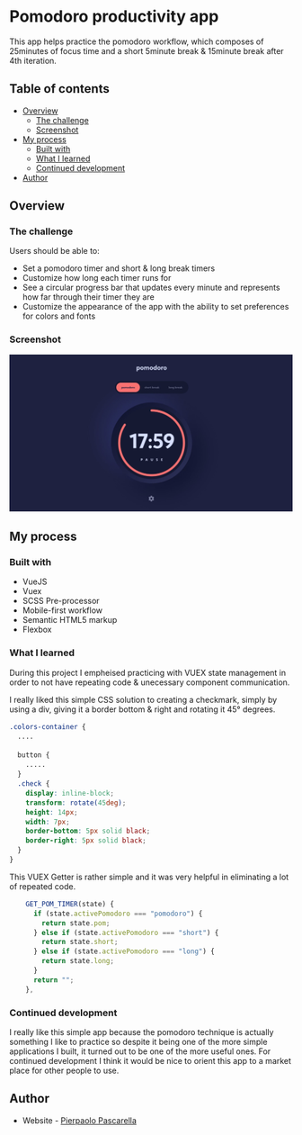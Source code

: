 # Pomodoro productivity app

This app helps practice the pomodoro workflow, which composes of 25minutes of focus time and a short 5minute break & 15minute break after 4th iteration.

## Table of contents

- [Overview](#overview)
  - [The challenge](#the-challenge)
  - [Screenshot](#screenshot)
- [My process](#my-process)
  - [Built with](#built-with)
  - [What I learned](#what-i-learned)
  - [Continued development](#continued-development)
- [Author](#author)

## Overview

### The challenge

Users should be able to:

- Set a pomodoro timer and short & long break timers
- Customize how long each timer runs for
- See a circular progress bar that updates every minute and represents how far through their timer they are
- Customize the appearance of the app with the ability to set preferences for colors and fonts

### Screenshot

![](./preview.jpg)

## My process

### Built with

- VueJS
- Vuex
- SCSS Pre-processor
- Mobile-first workflow
- Semantic HTML5 markup
- Flexbox

### What I learned

During this project I empheised practicing with VUEX state management in order to not have repeating code & unecessary component communication. 

I really liked this simple CSS solution to creating a checkmark, simply by using a div, giving it a border bottom & right and rotating it 45° degrees. 
```css
.colors-container {
  ....

  button {
    .....
  }
  .check {
    display: inline-block;
    transform: rotate(45deg);
    height: 14px;
    width: 7px;
    border-bottom: 5px solid black;
    border-right: 5px solid black;
  }
}
```
This VUEX Getter is rather simple and it was very helpful in eliminating a lot of repeated code.
```js
    GET_POM_TIMER(state) {
      if (state.activePomodoro === "pomodoro") {
        return state.pom;
      } else if (state.activePomodoro === "short") {
        return state.short;
      } else if (state.activePomodoro === "long") {
        return state.long;
      }
      return "";
    },
```

### Continued development

I really like this simple app because the pomodoro technique is actually something I like to practice so despite it being one of the more simple applications I built, it turned out to be one of the more useful ones.
For continued development I think it would be nice to orient this app to a market place for other people to use. 

## Author

- Website - [Pierpaolo Pascarella](http://www.pierpaolo-portfolio.xyz/)
